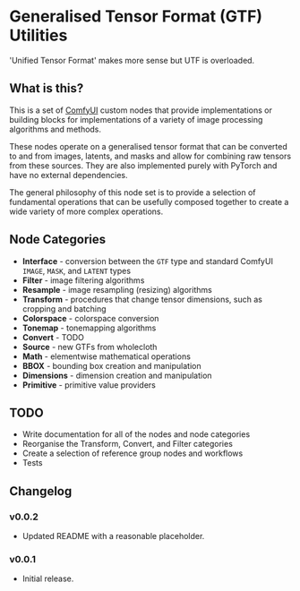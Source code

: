 # Generalised Tensor Format (GTF) Utilities

'Unified Tensor Format' makes more sense but UTF is overloaded.

## What is this?

This is a set of [ComfyUI](https://github.com/comfyanonymous/ComfyUI) custom 
nodes that provide implementations or building blocks for implementations of a
variety of image processing algorithms and methods. 

These nodes operate on a generalised tensor format that can be converted to and 
from images, latents, and masks and allow for combining raw tensors from these 
sources. They are also implemented purely with PyTorch and have no external 
dependencies.

The general philosophy of this node set is to provide a selection of fundamental
operations that can be usefully composed together to create a wide variety of 
more complex operations.

## Node Categories

- __Interface__ - conversion between the `GTF` type and standard ComfyUI 
    `IMAGE`, `MASK`, and `LATENT` types
- __Filter__ - image filtering algorithms
- __Resample__ - image resampling (resizing) algorithms
- __Transform__ - procedures that change tensor dimensions, such as cropping and batching
- __Colorspace__ - colorspace conversion
- __Tonemap__ - tonemapping algorithms
- __Convert__ - TODO
- __Source__ - new GTFs from wholecloth
- __Math__ - elementwise mathematical operations
- __BBOX__ - bounding box creation and manipulation
- __Dimensions__ - dimension creation and manipulation
- __Primitive__ - primitive value providers

## TODO
 - Write documentation for all of the nodes and node categories
 - Reorganise the Transform, Convert, and Filter categories
 - Create a selection of reference group nodes and workflows
 - Tests

 ## Changelog

 ### v0.0.2 
 - Updated README with a reasonable placeholder.

 ### v0.0.1
 - Initial release.
